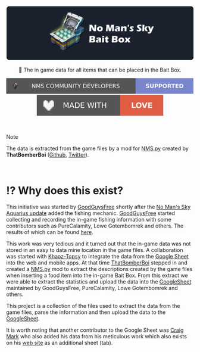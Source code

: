 <div align="center">

  ![header](./.github/img/GithubHeader.png)
  
  🎣 The in game data for all items that can be placed in the Bait Box.

  [![Supported by the No Man's Sky Community Developers & Designers](https://raw.githubusercontent.com/NMSCD/About/master/badge/purple-ftb.svg)][nmscd] <br />
  ![madeWithLove](./.github/img/made-with-love.svg)

</div>

<br />

> [!NOTE]
> The data is extracted from the game files by a mod for [NMS.py][nmspy] created by **ThatBomberBoi** ([Github][ThatBomberBoiGithub], [Twitter][ThatBomberBoiTwitter]).

<br />

# ⁉ Why does this exist?
This initiative was started by [GoodGuysFree][GoodGuysFreeTwitter] shortly after the [No Man's Sky Aquarius update][nmsAquariusUpdate] added the fishing mechanic. [GoodGuysFree][GoodGuysFreeTwitter] started collecting and recording the in-game fishing information with some contributors such as PureCalamity, Lowe Gotembomrek and others. The results of which can be found [here][ggfGoogleSheet].

This work was very tedious and it turned out that the in-game data was not stored in an easy to data mine location in the game files. A collaboration was started with [Khaoz-Topsy][KhaozTopsyGithub] to integrate the data from the [Google Sheet][ggfGoogleSheet] into the web and mobile apps. At that time [ThatBomberBoi][ThatBomberBoiTwitter] stepped in and created a [NMS.py][nmspy] mod to extract the descriptions created by the game files when inserting a food item into the in-game Bait Box. From this extract we were able to extract the statistics and upload the data into the [GoogleSheet][ggfGoogleSheet] maintained by GoodGuysFree, PureCalamity, Lowe Gotembomrek and others.

This project is a collection of the files used to extract the data from the game files, parse the information and then upload the data to the [GoogleSheet][ggfGoogleSheet].

It is worth noting that another contributor to the Google Sheet was [Craig Mark][nmsresourcesTwitter] who also added his data from his meticulous work which also exists on his [web site][nmsresourcesWeb] as an additional sheet (tab).

<br />

<!-- Links used in the page -->

[nmscd]: https://github.com/NMSCD?ref=NMSCDBaitBox
[ThatBomberBoiGithub]: https://github.com/ThatBomberBoi?ref=NMSCDBaitBox
[ThatBomberBoiTwitter]: https://twitter.com/bomber_that?ref=NMSCDBaitBox
[KhaozTopsyGithub]: https://github.com/Khaoz-Topsy?ref=NMSCDBaitBox
[GoodGuysFreeTwitter]: https://twitter.com/GoodGuysFree?ref=NMSCDBaitBox
[nmsAquariusUpdate]: https://www.nomanssky.com/2024/09/aquarius-update/?ref=NMSCDBaitBox
[nmspy]: https://github.com/monkeyman192/NMS.py?ref=NMSCDBaitBox
[ggfGoogleSheet]: https://docs.google.com/spreadsheets/d/1x9LFIzRIFG8B17wQqDNaD77atbtVtq9YK_PsbIJasiY
[nmsresourcesTwitter]: https://x.com/nmsresources?ref=NMSCDBaitBox
[nmsresourcesWeb]: https://www.nomansskyresources.com/home?ref=NMSCDBaitBox